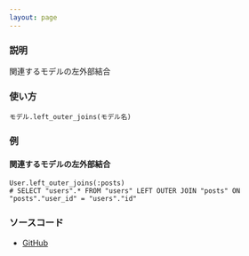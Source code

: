```yaml
---
layout: page
---
```

### 説明
関連するモデルの左外部結合

### 使い方
    モデル.left_outer_joins(モデル名)

### 例
#### 関連するモデルの左外部結合
    User.left_outer_joins(:posts)
    # SELECT "users".* FROM "users" LEFT OUTER JOIN "posts" ON "posts"."user_id" = "users"."id"

### ソースコード
* [GitHub](https://github.com/rails/rails/blob/f33d52c95217212cbacc8d5e44b5a8e3cdc6f5b3/activerecord/lib/active_record/relation/query_methods.rb#L511)